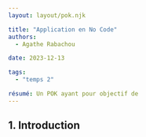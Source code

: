 ```yaml
---
layout: layout/pok.njk

title: "Application en No Code"
authors:
  - Agathe Rabachou

date: 2023-12-13

tags: 
  - "temps 2"

résumé: Un POK ayant pour objectif de 
---
```

## 1. Introduction

